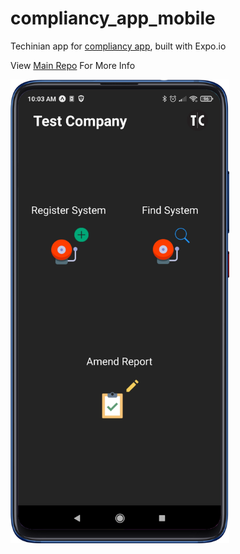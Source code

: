 # compliancy_app_mobile

Techinian app for <a href="https://github.com/calebjohn24/compliancy_app_public">compliancy app</a>, built with Expo.io

View <a href="https://github.com/calebjohn24/compliancy_app_public#technician-app">Main Repo</a> For More Info

<img src="https://github.com/calebjohn24/compliancy_app_public/blob/master/demos/1623435988897.png" width="350">
